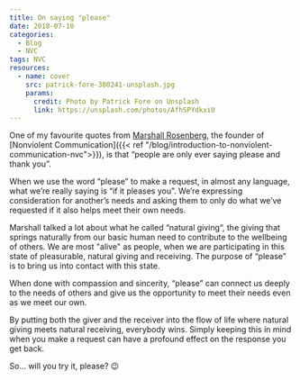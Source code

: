 ```yaml
---
title: On saying "please"
date: 2018-07-10
categories:
  - Blog  
  - NVC
tags: NVC
resources:
  - name: cover
    src: patrick-fore-380241-unsplash.jpg
    params:
      credit: Photo by Patrick Fore on Unsplash
      link: https://unsplash.com/photos/AfhSPYdkxiU
---
```

One of my favourite quotes from [Marshall Rosenberg](https://en.wikipedia.org/wiki/Marshall_Rosenberg), the founder of [Nonviolent Communication]({{< ref "/blog/introduction-to-nonviolent-communication-nvc">}}), is that “people are only ever saying please and thank you”. 

When we use the word “please” to make a request, in almost any language, what we’re really saying is “if it pleases you”. We’re expressing consideration for another’s needs and asking them to only do what we’ve requested if it also helps meet their own needs.

Marshall talked a lot about what he called “natural giving“, the giving that springs naturally from our basic human need to contribute to the wellbeing of others. We are most "alive" as people, when we are participating in this state of pleasurable, natural giving and receiving. The purpose of “please” is to bring us into contact with this state. 

When done with compassion and sincerity, “please” can connect us deeply to the needs of others and give us the opportunity to meet their needs even as we meet our own.

By putting both the giver and the receiver into the flow of life where natural giving meets natural receiving, everybody wins. Simply keeping this in mind when you make a request can have a profound effect on the response you get back.

So... will you try it, please? :wink:
